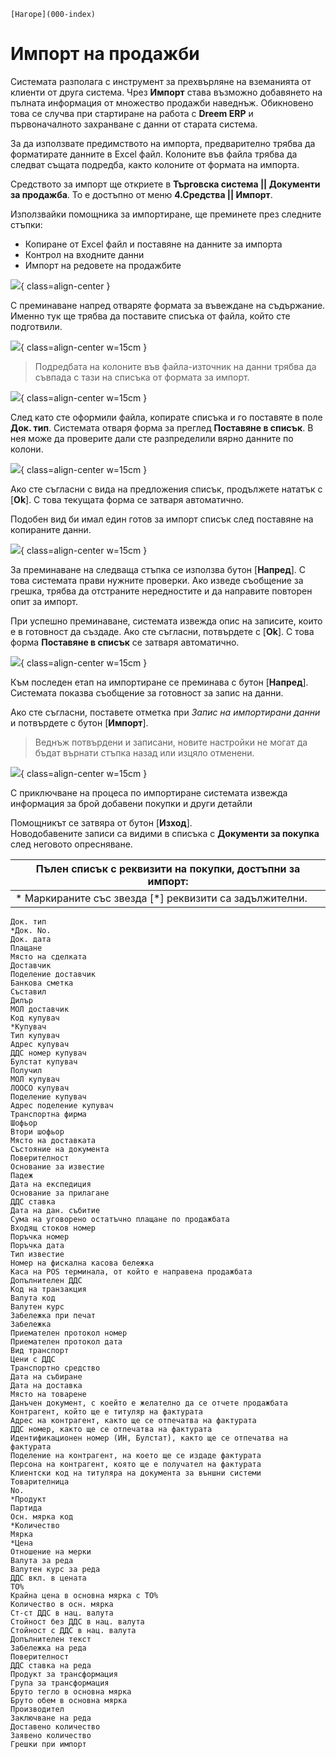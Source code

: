 ```{only} html
[Нагоре](000-index)
```

# **Импорт на продажби**

Системата разполага с инструмент за прехвърляне на вземанията от клиенти от друга система. Чрез **Импорт** става възможно добавянето на пълната информация от множество продажби наведнъж. Обикновено това се случва при стартиране на работа с **Dreem ERP** и първоначалното захранване с данни от старата система.   

За да използвате предимството на импорта, предварително трябва да форматирате данните в Excel файл. Колоните във файла трябва да следват същата подредба, както колоните от формата на импорта.   

Средството за импорт ще откриете в **Търговска система || Документи за продажба**. То е достъпно от меню **4.Средства || Импорт**.  

Използвайки помощника за импортиране, ще преминете през следните стъпки:  

- Копиране от Excel файл и поставяне на данните за импорта  
- Контрол на входните данни  
- Импорт на редовете на продажбите  

![](908-sales-doc-import1.png){ class=align-center }

С преминаване напред отваряте формата за въвеждане на съдържание. Именно тук ще трябва да поставите списъка от файла, който сте подготвили.  

![](908-sales-doc-import2.png){ class=align-center w=15cm }

> Подредбата на колоните във файла-източник на данни трябва да съвпада с тази на списъка от формата за импорт.  

![](908-sales-doc-import3.png){ class=align-center w=15cm }

След като сте оформили файла, копирате списъка и го поставяте в поле **Док. тип**. Системата отваря форма за преглед **Поставяне в списък**. В нея може да проверите дали сте разпределили вярно данните по колони.   

![](908-sales-doc-import4.png){ class=align-center w=15cm }

Ако сте съгласни с вида на предложения списък, продължете нататък с [**Ok**]. С това текущата форма се затваря автоматично.  
 
Подобен вид би имал един готов за импорт списък след поставяне на копираните данни.  

![](908-sales-doc-import5.png){ class=align-center w=15cm }

За преминаване на следваща стъпка се използва бутон [**Напред**]. С това системата прави нужните проверки. Ако изведе съобщение за грешка, трябва да отстраните нередностите и да направите повторен опит за импорт.  

При успешно преминаване, системата извежда опис на записите, които е в готовност да създаде. Ако сте съгласни, потвърдете с [**Ok**]. С това форма **Поставяне в списък** се затваря автоматично.   

![](908-sales-doc-import6.png){ class=align-center w=15cm }

Към последен етап на импортиране се преминава с бутон [**Напред**]. Системата показва съобщение за готовност за запис на данни.    

Ако сте съгласни, поставете отметка при *Запис на импортирани данни* и потвърдете с бутон [**Импорт**].  

> Веднъж потвърдени и записани, новите настройки не могат да бъдат върнати стъпка назад или изцяло отменени. 

![](908-sales-doc-import7.png){ class=align-center w=15cm }

С приключване на процеса по импортиране системата извежда информация за брой добавени покупки и други детайли 

Помощникът се затвяра от бутон [**Изход**].  
Новодобавените записи са видими в списъка с **Документи за покупка** след неговото опресняване.  

|Пълен списък с реквизити на покупки, достъпни за импорт:|
|---|
|* Маркираните със звезда [*] реквизити са задължителни.|
    Док. тип
    *Док. No.
    Док. дата
    Плащане
    Място на сделката
    Доставчик
    Поделение доставчик
    Банкова сметка
    Съставил
    Дилър
    МОЛ доставчик
    Код купувач
    *Купувач
    Тип купувач
    Адрес купувач
    ДДС номер купувач
    Булстат купувач
    Получил
    МОЛ купувач
    ЛООСО купувач
    Поделение купувач
    Адрес поделение купувач
    Транспортна фирма
    Шофьор
    Втори шофьор
    Място на доставката
    Състояние на документа
    Поверителност
    Основание за известие
    Падеж
    Дата на експедиция
    Основание за прилагане
    ДДС ставка
    Дата на дан. събитие
    Сума на уговорено остатъчно плащане по продажбата
    Входящ стоков номер
    Поръчка номер
    Поръчка дата
    Тип известие
    Номер на фискална касова бележка
    Каса на POS терминала, от който е направена продажбата
    Допълнителен ДДС
    Код на транзакция
    Валута код
    Валутен курс
    Забележка при печат
    Забележка
    Приемателен протокол номер
    Приемателен протокол дата
    Вид транспорт
    Цени с ДДС
    Транспортно средство
    Дата на събиране
    Дата на доставка
    Място на товарене
    Данъчен документ, с коейто е желателно да се отчете продажбата
    Контрагент, който ще е титуляр на фактурата
    Адрес на контрагент, както ще се отпечатва на фактурата
    ДДС номер, както ще се отпечатва на фактурата
    Идентификационен номер (ИН, Булстат), както ще се отпечатва на фактурата
    Поделение на контрагент, на което ще се издаде фактурата
    Персона на контрагент, която ще е получател на фактурата
    Клиентски код на титуляра на документа за външни системи
    Товарителница
    No.
    *Продукт
    Партида
    Осн. мярка код
    *Количество
    Мярка
    *Цена
    Отношение на мерки
    Валута за реда
    Валутен курс за реда
    ДДС вкл. в цената
    ТО%
    Крайна цена в основна мярка с ТО%
    Количество в осн. мярка
    Ст-ст ДДС в нац. валута
    Стойност без ДДС в нац. валута
    Стойност с ДДС в нац. валута
    Допълнителен текст
    Забележка на реда
    Поверителност
    ДДС ставка на реда
    Продукт за трансформация
    Група за трансформация
    Бруто тегло в основна мярка
    Бруто обем в основна мярка
    Производител
    Заключване на реда
    Доставено количество
    Заявено количество
    Грешки при импорт
 